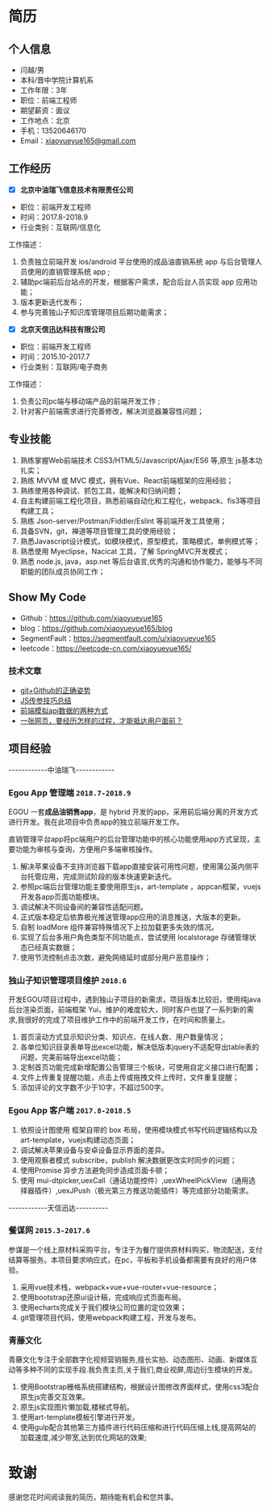 # 简历

## 个人信息

 - 闫越/男
 - 本科/晋中学院计算机系 
 - 工作年限：3年
 - 职位：前端工程师
 - 期望薪资：面议
 - 工作地点：北京
 - 手机：13520646170
 - Email：xiaoyueyue165@gmail.com

## 工作经历

- [x] **北京中油瑞飞信息技术有限责任公司**
- 职位：前端开发工程师
- 时间：2017.8-2018.9
- 行业类别：互联网/信息化

工作描述：

1. 负责独立前端开发 ios/android 平台使用的成品油直销系统 app 与后台管理人员使用的直销管理系统 app ;
2. 辅助pc端前后台站点的开发，根据客户需求，配合后台人员实现 app 应用功能；
3. 版本更新迭代发布；
4. 参与完善独山子知识库管理项目后期功能需求；

- [x] **北京天信迅达科技有限公司**
- 职位：前端开发工程师
- 时间：2015.10-2017.7
- 行业类别：互联网/电子商务

工作描述：

1. 负责公司pc端与移动端产品的前端开发工作 ;
2. 针对客户前端需求进行完善修改，解决浏览器兼容性问题；


## 专业技能

1.  熟练掌握Web前端技术 CSS3/HTML5/Javascript/Ajax/ES6 等,原生 js基本功扎实；
2.  熟练 MVVM 或 MVC 模式，拥有Vue、React前端框架的应用经验；
3. 熟练使用各种调试、抓包工具，能解决和归纳问题；
4. 自主构建前端工程化项目，熟悉前端自动化和工程化，webpack、fis3等项目构建工具；
5. 熟练 Json-server/Postman/Fiddler/Eslint 等前端开发工具使用；
6. 具备SVN，git，禅道等项目管理工具的使用经验；
7. 熟悉Javascript设计模式，如模块模式，原型模式，策略模式，单例模式等；
8. 熟悉使用 Myeclipse，Nacicat 工具，了解 SpringMVC开发模式；
9. 熟悉 node.js, java，asp.net 等后台语言,优秀的沟通和协作能力，能够与不同职能的团队成员协同工作；

## Show My Code

- Github：https://github.com/xiaoyueyue165
- blog：https://github.com/xiaoyueyue165/blog
- SegmentFault：https://segmentfault.com/u/xiaoyueyue165
- leetcode：https://leetcode-cn.com/xiaoyueyue165/

### 技术文章

- [git+Github的正确姿势 ](https://github.com/xiaoyueyue165/blog/issues/2)
- [JS传参技巧总结](https://segmentfault.com/a/1190000016005163)
- [前端模拟api数据的两种方式](https://github.com/xiaoyueyue165/blog/issues/25)
- [一张网页，要经历怎样的过程，才能抵达用户面前？](https://github.com/xiaoyueyue165/blog/blob/master/docs/%E4%B8%80%E5%BC%A0%E7%BD%91%E9%A1%B5%EF%BC%8C%E8%A6%81%E7%BB%8F%E5%8E%86%E6%80%8E%E6%A0%B7%E7%9A%84%E8%BF%87%E7%A8%8B%EF%BC%8C%E6%89%8D%E8%83%BD%E6%8A%B5%E8%BE%BE%E7%94%A8%E6%88%B7%E9%9D%A2%E5%89%8D%EF%BC%9F.md)


## 项目经验

------------中油瑞飞------------
### Egou App 管理端 `2018.7-2018.9`

EGOU 一套**成品油销售app**，是 hybrid 开发的app，采用前后端分离的开发方式进行开发。我在此项目中负责app的独立前端开发工作。

直销管理平台app将pc端用户的后台管理功能中的核心功能使用app方式呈现，主要功能为审核与查询，方便用户多端审核操作。

1. 解决苹果设备不支持浏览器下载app直接安装可用性问题，使用蒲公英内侧平台托管应用，完成测试阶段的版本快速更新迭代。
2. 参照pc端后台管理功能主要使用原生js，art-template ，appcan框架，vuejs 开发各app页面功能模块。
3. 调试解决不同设备间的兼容性适配问题。
3. 正式版本稳定后依靠极光推送管理app应用的消息推送，大版本的更新。
4. 自制 loadMore 组件兼容特殊情况下上拉加载更多失效的情况。
5. 实现了后台多用户角色类型不同功能点，尝试使用 localstorage 存储管理状态已经真实数据；
6. 使用节流控制点击次数，避免网络延时或部分用户恶意操作；

### 独山子知识管理项目维护 `2018.6`

开发EGOU项目过程中，遇到独山子项目的新需求，项目版本比较旧，使用纯java后台渲染页面，前端框架 Yui，维护的难度较大，同时客户也提了一系列新的需求,我很好的完成了项目维护工作中的前端开发工作，在时间和质量上。

1. 首页滚动方式显示知识分类、知识点、在线人数、用户数量情况；
2. 各单位知识目录表单导出excel功能，解决低版本jquery不适配导出table表的问题，完美前端导出excel功能；
3. 定制首页功能完成新增配置公告管理三个板块，可使用自定义接口进行配置；
4. 文件上传重复提醒功能，点击上传或拖拽文件上传时，文件重复提醒；
5. 添加评论的文字数不少于10字，不超过500字。

### Egou App 客户端 `2017.8-2018.5`


1. 依照设计图使用 框架自带的 box 布局，使用模块模式书写代码逻辑结构以及 art-template，vuejs构建动态页面；
2. 调试解决苹果设备与安卓设备显示界面的差异。
3. 使用观察者模式 subscribe，publish 解决数据更改实时同步的问题；
4. 使用Promise 异步方法避免同步造成页面卡顿；
5. 使用 mui-dtpicker,uexCall（通话功能控件）,uexWheelPickView（通用选择器插件）,uexJPush（极光第三方推送功能插件）等完成部分功能需求。


------------天信迅达----------

### 餐谋网 `2015.3-2017.6`

参谋是一个线上原材料采购平台，专注于为餐厅提供原材料购买，物流配送，支付结算等服务。本项目要求响应式，在pc，平板和手机设备都需要有良好的用户体验。

1. 采用vue技术栈，webpack+vue+vue-router+vue-resource；
2. 使用bootstrap还原ui设计稿，完成响应式页面布局。
3. 使用echarts完成关于我们模块公司位置的定位效果；
4. git管理项目代码，使用webpack构建工程，开发与发布。

### 青藤文化
青藤文化专注于全部数字化视频营销服务,擅长实拍、动态图形、动画、新媒体互动等多种不同的实现手段.我负责主页,关于我们,商业视屏,周边衍生模块的开发。

1. 使用Bootstrap栅格系统搭建结构，根据设计图修改界面样式，使用css3配合原生js完善交互效果。
2. 原生js实现图片懒加载,楼梯式导航。
3. 使用art-template模板引擎进行开发。
4. 使用gulp配合其他第三方插件进行代码压缩和进行代码压缩上线,提高网站的加载速度,减少带宽,达到优化网站的效果;



# 致谢
感谢您花时间阅读我的简历，期待能有机会和您共事。
